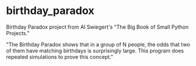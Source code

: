 # birthday_paradox
Birthday Paradox project from Al Swiegert's "The Big Book of Small Python Projects."

"The Birthday Paradox shows that in a group of N people, the odds that two of them have matching birthdays is surprisingly large. This program does repeated simulations to prove this concept."
